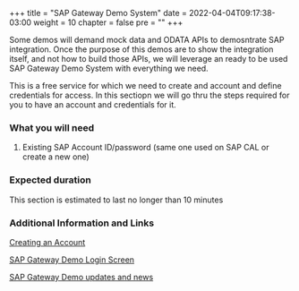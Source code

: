+++
title = "SAP Gateway Demo System"
date = 2022-04-04T09:17:38-03:00
weight = 10
chapter = false
pre = "<b></b>"
+++

Some demos will demand mock data and ODATA APIs to demosntrate SAP integration. Once the purpose of this demos are to show the integration itself, and not how to build those APIs, we will leverage an ready to be used SAP Gateway Demo System with everything we need. 

This is a free service for which we need to create and account and define credentials for access. In this sectiopn we will go thru the steps required for you to have an account and credentials for it. 

### What you will need

1. Existing SAP Account ID/password (same one used on SAP CAL or create a new one)

### Expected duration

This section is estimated to last no longer than 10 minutes

### Additional Information and Links

[Creating an Account](https://developers.sap.com/tutorials/gateway-demo-signup.html)

[SAP Gateway Demo Login Screen](https://sapes5.sapdevcenter.com/sap/bc/gui/sap/its/webgui)

[SAP Gateway Demo updates and news](https://blogs.sap.com/2017/12/05/new-sap-gateway-demo-system-available/)